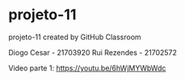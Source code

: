 # projeto-11
projeto-11 created by GitHub Classroom

Diogo Cesar - 21703920
Rui Rezendes - 21702572

Video parte 1: https://youtu.be/6hWjMYWbWdc

